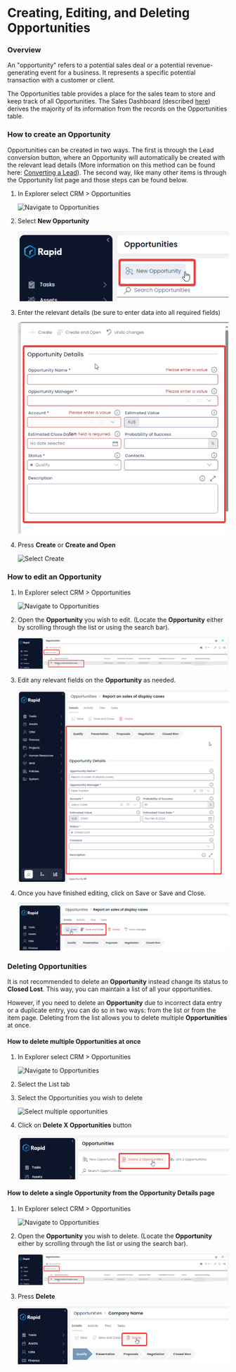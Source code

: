 # Creating, Editing, and Deleting Opportunities

### Overview

An "opportunity" refers to a potential sales deal or a potential revenue-generating event for a business. It represents a specific potential transaction with a customer or client.

The Opportunities table provides a place for the sales team to store and keep track of all Opportunities. The Sales Dashboard (described [here](<../5-CRM Reporting/5-Sales Dashboard.md>)) derives the majority of its information from the records on the Opportunities table.

### How to create an Opportunity

Opportunities can be created in two ways. The first is through the Lead conversion button, where an Opportunity will automatically be created with the relevant lead details (More information on this method can be found here: [Converting a Lead](../1-Leads/3-Converting-a-Lead/3-Converting-a-Lead.md)). The second way, like many other items is through the Opportunity list page and those steps can be found below.

1. In Explorer select CRM &gt; Opportunities  

    ![Navigate to Opportunities](<Screenshot 2024-03-13 at 8.19.22 am.png>)

2. Select **New Opportunity** 

    ![Create new Opportinity](<Create new Opportunity.png>)

3. Enter the relevant details (be sure to enter data into all required fields)  

    ![Fill out form](<Fill out Opportunity details.png>)

4. Press **Create** or **Create and Open** 

    ![Select Create](<Screenshot 2024-03-13 at 8.21.47 am.png>)

### How to edit an Opportunity

1. In Explorer select CRM &gt; Opportunities  

    ![Navigate to Opportunities](<Screenshot 2024-03-13 at 8.19.22 am.png>)

2. Open the **Opportunity** you wish to edit. (Locate the **Opportunity** either by scrolling through the list or using the search bar).  

    ![Select and open an Opportunity](<Select and open an Opportunity.png>)

3. Edit any relevant fields on the **Opportunity** as needed. 

    ![Edit an Opportunity](<Edit an Opportunity.png>)

4. Once you have finished editing, click on Save or Save and Close.

    ![Save changes](<Save changes.png>)

### Deleting Opportunities

It is not recommended to delete an **Opportunity** instead change its status to **Closed Lost**. This way, you can maintain a list of all your opportunities.

However, if you need to delete an **Opportunity** due to incorrect data entry or a duplicate entry, you can do so in two ways: from the list or from the item page. Deleting from the list allows you to delete multiple **Opportunities** at once.

#### How to delete multiple Opportunities at once

1. In Explorer select CRM &gt; Opportunities 

    ![Navigate to Opportunities](<Screenshot 2024-03-13 at 8.19.22 am.png>)

2. Select the List tab

3. Select the Opportunities you wish to delete 

    ![Select multiple opportunities](<Screenshot 2024-03-13 at 8.26.30 am.png>)

4. Click on **Delete X Opportunities** button  

    ![Delete multiple Opportunities](<Delete multiple Opportunities.png>)

#### How to delete a single Opportunity from the Opportunity Details page

1. In Explorer select CRM &gt; Opportunities  

    ![Navigate to Opportunities](<Screenshot 2024-03-13 at 8.19.22 am.png>)

2. Open the **Opportunity** you wish to delete. (Locate the **Opportunity** either by scrolling through the list or using the search bar).  

    ![Select and open an Opportunity](<Select and open an Opportunity.png>)

3. Press **Delete**  

    ![Delete an opportunity](<Delete an opportunity.png>)